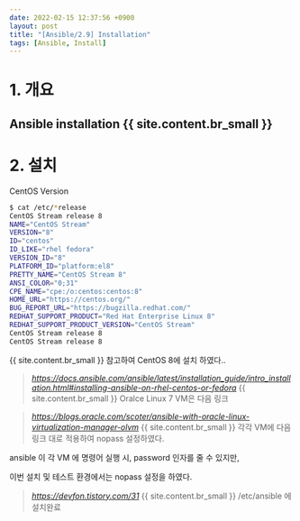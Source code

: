 ```yaml
---
date: 2022-02-15 12:37:56 +0900
layout: post
title: "[Ansible/2.9] Installation"
tags: [Ansible, Install]
---
```



# 1. 개요

Ansible installation
{{ site.content.br_small }}
---

# 2. 설치

CentOS Version

```bash
$ cat /etc/*release
CentOS Stream release 8
NAME="CentOS Stream"
VERSION="8"
ID="centos"
ID_LIKE="rhel fedora"
VERSION_ID="8"
PLATFORM_ID="platform:el8"
PRETTY_NAME="CentOS Stream 8"
ANSI_COLOR="0;31"
CPE_NAME="cpe:/o:centos:centos:8"
HOME_URL="https://centos.org/"
BUG_REPORT_URL="https://bugzilla.redhat.com/"
REDHAT_SUPPORT_PRODUCT="Red Hat Enterprise Linux 8"
REDHAT_SUPPORT_PRODUCT_VERSION="CentOS Stream"
CentOS Stream release 8
CentOS Stream release 8
```
{{ site.content.br_small }}
참고하여 CentOS 8에  설치 하였다..

> _<https://docs.ansible.com/ansible/latest/installation_guide/intro_installation.html#installing-ansible-on-rhel-centos-or-fedora>_
{{ site.content.br_small }}
Oralce Linux 7 VM은 다음 링크

> _<https://blogs.oracle.com/scoter/ansible-with-oracle-linux-virtualization-manager-olvm>_
{{ site.content.br_small }}
각각 VM에 다음 링크 대로 적용하여 nopass 설정하였다.

ansible 이 각 VM 에 명령어 실행 시, password 인자를 줄 수 있지만,

이번 설치 및 테스트 환경에서는 nopass 설정을 하였다.

> _<https://devfon.tistory.com/31>_
{{ site.content.br_small }}
/etc/ansible 에 설치완료